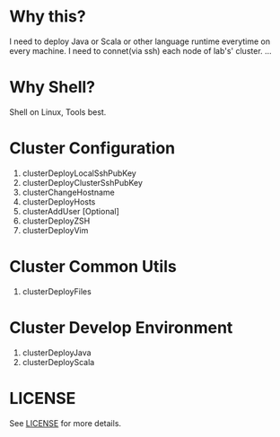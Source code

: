 # Why this?
I need to deploy Java or Scala or other language runtime everytime on every machine.
I need to connet(via ssh) each node of lab's' cluster.
...


# Why Shell?
Shell on Linux, Tools best.


# Cluster Configuration

1. clusterDeployLocalSshPubKey
2. clusterDeployClusterSshPubKey
3. clusterChangeHostname
4. clusterDeployHosts
5. clusterAddUser                     [Optional]
6. clusterDeployZSH
7. clusterDeployVim


# Cluster Common Utils
1. clusterDeployFiles


# Cluster Develop Environment

1. clusterDeployJava
2. clusterDeployScala


# LICENSE
See [LICENSE](LICENSE) for more details.
